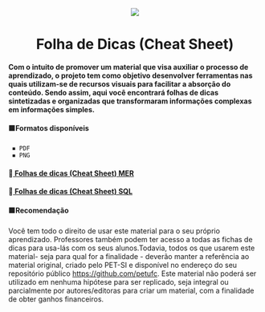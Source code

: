 <p align="center">
  <img src="https://user-images.githubusercontent.com/8900703/165651431-433bff90-0bc9-4742-acd1-feee3d92219f.png" />
</p>

<h1 align="center"> Folha de Dicas (Cheat Sheet) </h1>

#### Com o intuito de promover um material que visa auxiliar o processo de aprendizado, o projeto tem como objetivo desenvolver ferramentas nas quais utilizam-se de recursos visuais para facilitar a absorção do conteúdo. Sendo assim, aqui você encontrará folhas de dicas sintetizadas e organizadas que transformaram informações complexas em informações simples.

#### 🟩Formatos disponíveis 
     ◾ PDF
     ◾ PNG
     
#### 🍃<a href= "https://github.com/petufc/Projeto_Folha_de_Dicas/tree/main/MER" > Folhas de dicas (Cheat Sheet) MER </a>
#### 🍃<a href= "https://github.com/petufc/Projeto_Folha_de_Dicas/tree/main/SQL" > Folhas de dicas (Cheat Sheet) SQL </a>


#### 🟩Recomendação
Você tem todo o direito de usar este material para o seu próprio aprendizado. Professores também podem ter acesso a todas as fichas de dicas para usa-lás com os seus alunos.Todavia, todos os que usarem este material- seja para qual for a finalidade - deverão manter a referência ao material original, criado pelo PET-SI e disponível no endereço do seu repositório público https://github.com/petufc. Este material não poderá ser utilizado em nenhuma hipótese para ser replicado, seja integral ou parcialmente por autores/editoras para criar um material, com a finalidade de obter ganhos financeiros.





